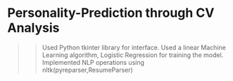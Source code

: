 # Personality-Prediction through CV Analysis
>> Used Python tkinter library for interface.
>> Used a linear Machine Learning algorithm, Logistic Regression for training the model.
>> Implemented NLP operations using  nltk(pyreparser,ResumeParser)
